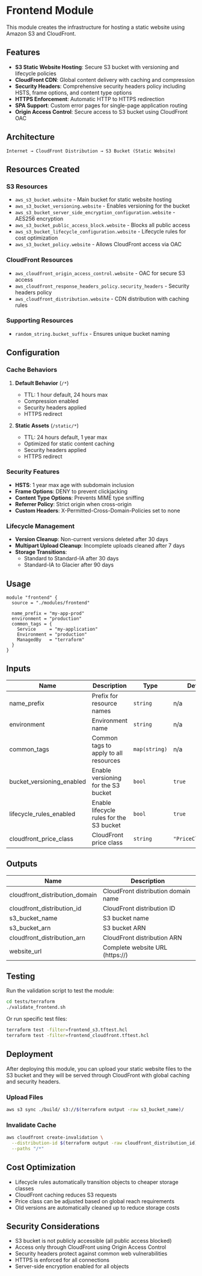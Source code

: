 # Frontend Module

This module creates the infrastructure for hosting a static website using Amazon S3 and CloudFront.

## Features

- **S3 Static Website Hosting**: Secure S3 bucket with versioning and lifecycle policies
- **CloudFront CDN**: Global content delivery with caching and compression
- **Security Headers**: Comprehensive security headers policy including HSTS, frame options, and content type options
- **HTTPS Enforcement**: Automatic HTTP to HTTPS redirection
- **SPA Support**: Custom error pages for single-page application routing
- **Origin Access Control**: Secure access to S3 bucket using CloudFront OAC

## Architecture

```
Internet → CloudFront Distribution → S3 Bucket (Static Website)
```

## Resources Created

### S3 Resources
- `aws_s3_bucket.website` - Main bucket for static website hosting
- `aws_s3_bucket_versioning.website` - Enables versioning for the bucket
- `aws_s3_bucket_server_side_encryption_configuration.website` - AES256 encryption
- `aws_s3_bucket_public_access_block.website` - Blocks all public access
- `aws_s3_bucket_lifecycle_configuration.website` - Lifecycle rules for cost optimization
- `aws_s3_bucket_policy.website` - Allows CloudFront access via OAC

### CloudFront Resources
- `aws_cloudfront_origin_access_control.website` - OAC for secure S3 access
- `aws_cloudfront_response_headers_policy.security_headers` - Security headers policy
- `aws_cloudfront_distribution.website` - CDN distribution with caching rules

### Supporting Resources
- `random_string.bucket_suffix` - Ensures unique bucket naming

## Configuration

### Cache Behaviors

1. **Default Behavior** (`/*`)
   - TTL: 1 hour default, 24 hours max
   - Compression enabled
   - Security headers applied
   - HTTPS redirect

2. **Static Assets** (`/static/*`)
   - TTL: 24 hours default, 1 year max
   - Optimized for static content caching
   - Security headers applied
   - HTTPS redirect

### Security Features

- **HSTS**: 1 year max age with subdomain inclusion
- **Frame Options**: DENY to prevent clickjacking
- **Content Type Options**: Prevents MIME type sniffing
- **Referrer Policy**: Strict origin when cross-origin
- **Custom Headers**: X-Permitted-Cross-Domain-Policies set to none

### Lifecycle Management

- **Version Cleanup**: Non-current versions deleted after 30 days
- **Multipart Upload Cleanup**: Incomplete uploads cleaned after 7 days
- **Storage Transitions**:
  - Standard to Standard-IA after 30 days
  - Standard-IA to Glacier after 90 days

## Usage

```hcl
module "frontend" {
  source = "./modules/frontend"

  name_prefix = "my-app-prod"
  environment = "production"
  common_tags = {
    Service     = "my-application"
    Environment = "production"
    ManagedBy   = "terraform"
  }
}
```

## Inputs

| Name | Description | Type | Default | Required |
|------|-------------|------|---------|:--------:|
| name_prefix | Prefix for resource names | `string` | n/a | yes |
| environment | Environment name | `string` | n/a | yes |
| common_tags | Common tags to apply to all resources | `map(string)` | n/a | yes |
| bucket_versioning_enabled | Enable versioning for the S3 bucket | `bool` | `true` | no |
| lifecycle_rules_enabled | Enable lifecycle rules for the S3 bucket | `bool` | `true` | no |
| cloudfront_price_class | CloudFront price class | `string` | `"PriceClass_100"` | no |

## Outputs

| Name | Description |
|------|-------------|
| cloudfront_distribution_domain | CloudFront distribution domain name |
| cloudfront_distribution_id | CloudFront distribution ID |
| s3_bucket_name | S3 bucket name |
| s3_bucket_arn | S3 bucket ARN |
| cloudfront_distribution_arn | CloudFront distribution ARN |
| website_url | Complete website URL (https://) |

## Testing

Run the validation script to test the module:

```bash
cd tests/terraform
./validate_frontend.sh
```

Or run specific test files:

```bash
terraform test -filter=frontend_s3.tftest.hcl
terraform test -filter=frontend_cloudfront.tftest.hcl
```

## Deployment

After deploying this module, you can upload your static website files to the S3 bucket and they will be served through CloudFront with global caching and security headers.

### Upload Files

```bash
aws s3 sync ./build/ s3://$(terraform output -raw s3_bucket_name)/
```

### Invalidate Cache

```bash
aws cloudfront create-invalidation \
  --distribution-id $(terraform output -raw cloudfront_distribution_id) \
  --paths "/*"
```

## Cost Optimization

- Lifecycle rules automatically transition objects to cheaper storage classes
- CloudFront caching reduces S3 requests
- Price class can be adjusted based on global reach requirements
- Old versions are automatically cleaned up to reduce storage costs

## Security Considerations

- S3 bucket is not publicly accessible (all public access blocked)
- Access only through CloudFront using Origin Access Control
- Security headers protect against common web vulnerabilities
- HTTPS is enforced for all connections
- Server-side encryption enabled for all objects